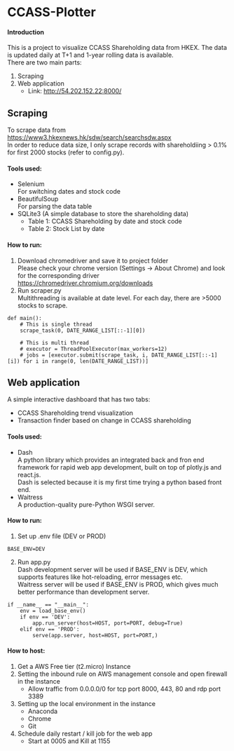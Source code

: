 # CCASS-Plotter
#### Introduction
This is a project to visualize CCASS Shareholding data from HKEX. The data is updated daily at T+1 and 1-year rolling data is available.<br>
There are two main parts:
1. Scraping
2. Web application
    - Link: http://54.202.152.22:8000/

## Scraping
To scrape data from https://www3.hkexnews.hk/sdw/search/searchsdw.aspx<br>
In order to reduce data size, I only scrape records with shareholdiing > 0.1% for first 2000 stocks (refer to config.py).<br>
#### Tools used:
- Selenium<br>
For switching dates and stock code
- BeautifulSoup<br>
For parsing the data table
- SQLite3 (A simple database to store the shareholding data)
    - Table 1: CCASS Shareholding by date and stock code
    - Table 2: Stock List by date
#### How to run:
1. Download chromedriver and save it to project folder<br>
Please check your chrome version (Settings -> About Chrome) and look for the corresponding driver
https://chromedriver.chromium.org/downloads
2. Run scraper.py<br>
Multithreading is available at date level. For each day, there are >5000 stocks to scrape.
```
def main():
    # This is single thread
    scrape_task(0, DATE_RANGE_LIST[::-1][0])
    
    # This is multi thread
    # executor = ThreadPoolExecutor(max_workers=12)
    # jobs = [executor.submit(scrape_task, i, DATE_RANGE_LIST[::-1][i]) for i in range(0, len(DATE_RANGE_LIST))]
```

## Web application
A simple interactive dashboard that has two tabs:
- CCASS Shareholding trend visualization
- Transaction finder based on change in CCASS shareholding
#### Tools used:
- Dash<br>
A python library which provides an integrated back and fron end framework for rapid web app development, built on top of plotly.js and react.js.<br>
Dash is selected because it is my first time trying a python based front end.
- Waitress<br>
A production-quality pure-Python WSGI server.
#### How to run:
1. Set up .env file (DEV or PROD)
```
BASE_ENV=DEV
```
2. Run app.py<br>
Dash development server will be used if BASE_ENV is DEV, which supports features like hot-reloading, error messages etc.<br>
Waitress server will be used if BASE_ENV is PROD, which gives much better performance than development server.
```
if __name__ == "__main__":
    env = load_base_env()
    if env == 'DEV':
        app.run_server(host=HOST, port=PORT, debug=True)
    elif env == 'PROD':
        serve(app.server, host=HOST, port=PORT,)
```
#### How to host:
1. Get a AWS Free tier (t2.micro) Instance
2. Setting the inbound rule on AWS management console and open firewall in the instance
    - Allow traffic from 0.0.0.0/0 for tcp port 8000, 443, 80 and rdp port 3389
3. Setting up the local environment in the instance
    - Anaconda
    - Chrome
    - Git
4. Schedule daily restart / kill job for the web app
    - Start at 0005 and Kill at 1155
